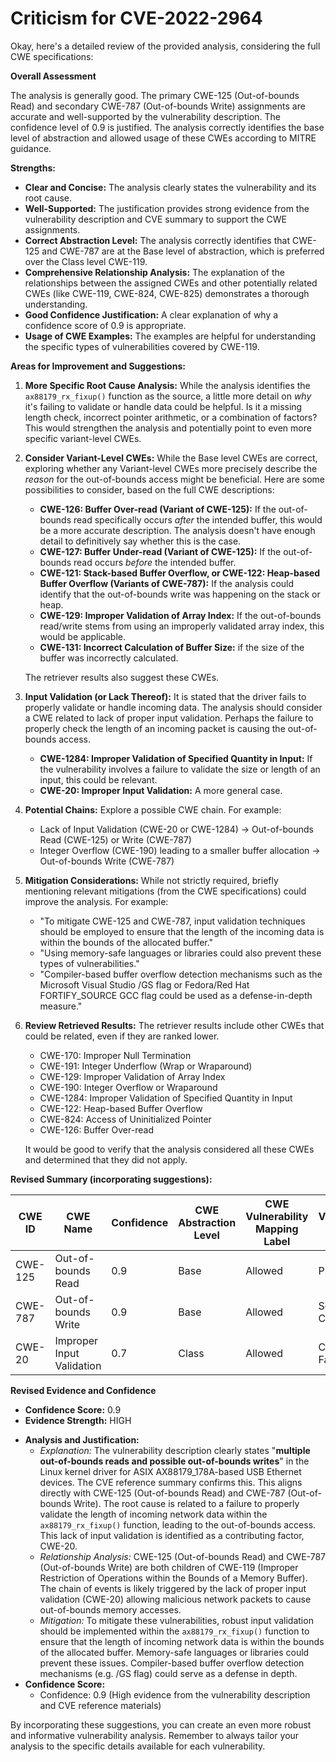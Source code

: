 # Criticism for CVE-2022-2964

Okay, here's a detailed review of the provided analysis, considering the full CWE specifications:

**Overall Assessment**

The analysis is generally good. The primary CWE-125 (Out-of-bounds Read) and secondary CWE-787 (Out-of-bounds Write) assignments are accurate and well-supported by the vulnerability description. The confidence level of 0.9 is justified. The analysis correctly identifies the base level of abstraction and allowed usage of these CWEs according to MITRE guidance.

**Strengths:**

*   **Clear and Concise:** The analysis clearly states the vulnerability and its root cause.
*   **Well-Supported:**  The justification provides strong evidence from the vulnerability description and CVE summary to support the CWE assignments.
*   **Correct Abstraction Level:** The analysis correctly identifies that CWE-125 and CWE-787 are at the Base level of abstraction, which is preferred over the Class level CWE-119.
*   **Comprehensive Relationship Analysis:** The explanation of the relationships between the assigned CWEs and other potentially related CWEs (like CWE-119, CWE-824, CWE-825) demonstrates a thorough understanding.
*   **Good Confidence Justification:** A clear explanation of why a confidence score of 0.9 is appropriate.
*   **Usage of CWE Examples:** The examples are helpful for understanding the specific types of vulnerabilities covered by CWE-119.

**Areas for Improvement and Suggestions:**

1.  **More Specific Root Cause Analysis:**  While the analysis identifies the `ax88179_rx_fixup()` function as the source, a little more detail on *why* it's failing to validate or handle data could be helpful. Is it a missing length check, incorrect pointer arithmetic, or a combination of factors? This would strengthen the analysis and potentially point to even more specific variant-level CWEs.

2.  **Consider Variant-Level CWEs:**  While the Base level CWEs are correct, exploring whether any Variant-level CWEs more precisely describe the *reason* for the out-of-bounds access might be beneficial.  Here are some possibilities to consider, based on the full CWE descriptions:

    *   **CWE-126: Buffer Over-read (Variant of CWE-125):**  If the out-of-bounds read specifically occurs *after* the intended buffer, this would be a more accurate description. The analysis doesn't have enough detail to definitively say whether this is the case.
    *   **CWE-127: Buffer Under-read (Variant of CWE-125):** If the out-of-bounds read occurs *before* the intended buffer.
    *   **CWE-121: Stack-based Buffer Overflow, or CWE-122: Heap-based Buffer Overflow (Variants of CWE-787):** If the analysis could identify that the out-of-bounds write was happening on the stack or heap.
    *   **CWE-129: Improper Validation of Array Index:** If the out-of-bounds read/write stems from using an improperly validated array index, this would be applicable.
    *   **CWE-131: Incorrect Calculation of Buffer Size:** if the size of the buffer was incorrectly calculated.

    The retriever results also suggest these CWEs.

3.  **Input Validation (or Lack Thereof):** It is stated that the driver fails to properly validate or handle incoming data.  The analysis should consider a CWE related to lack of proper input validation.  Perhaps the failure to properly check the length of an incoming packet is causing the out-of-bounds access.

    *   **CWE-1284: Improper Validation of Specified Quantity in Input:**  If the vulnerability involves a failure to validate the size or length of an input, this could be relevant.
    *   **CWE-20: Improper Input Validation:**  A more general case.

4.  **Potential Chains:** Explore a possible CWE chain. For example:

    *   Lack of Input Validation (CWE-20 or CWE-1284) -> Out-of-bounds Read (CWE-125) or Write (CWE-787)
    *   Integer Overflow (CWE-190) leading to a smaller buffer allocation -> Out-of-bounds Write (CWE-787)

5.  **Mitigation Considerations:** While not strictly required, briefly mentioning relevant mitigations (from the CWE specifications) could improve the analysis. For example:

    *   "To mitigate CWE-125 and CWE-787, input validation techniques should be employed to ensure that the length of the incoming data is within the bounds of the allocated buffer."
    *   "Using memory-safe languages or libraries could also prevent these types of vulnerabilities."
    *   "Compiler-based buffer overflow detection mechanisms such as the Microsoft Visual Studio /GS flag or Fedora/Red Hat FORTIFY_SOURCE GCC flag could be used as a defense-in-depth measure."

6.  **Review Retrieved Results:** The retriever results include other CWEs that could be related, even if they are ranked lower.

    *   CWE-170: Improper Null Termination
    *   CWE-191: Integer Underflow (Wrap or Wraparound)
    *   CWE-129: Improper Validation of Array Index
    *   CWE-190: Integer Overflow or Wraparound
    *   CWE-1284: Improper Validation of Specified Quantity in Input
    *   CWE-122: Heap-based Buffer Overflow
    *   CWE-824: Access of Uninitialized Pointer
    *   CWE-126: Buffer Over-read

    It would be good to verify that the analysis considered all these CWEs and determined that they did not apply.

**Revised Summary (incorporating suggestions):**

| CWE ID | CWE Name | Confidence | CWE Abstraction Level | CWE Vulnerability Mapping Label | CWE-Vulnerability Mapping Notes |
|---|---|---|---|---|---|
| CWE-125 | Out-of-bounds Read | 0.9 | Base | Allowed | Primary CWE |
| CWE-787 | Out-of-bounds Write | 0.9 | Base | Allowed | Secondary Candidate |
| CWE-20 | Improper Input Validation | 0.7 | Class | Allowed | Contributing Factor |

**Revised Evidence and Confidence**

*   **Confidence Score:** 0.9
*   **Evidence Strength:** HIGH

- **Analysis and Justification:**
  - *Explanation:* The vulnerability description clearly states "**multiple out-of-bounds reads and possible out-of-bounds writes**" in the Linux kernel driver for ASIX AX88179\_178A-based USB Ethernet devices. The CVE reference summary confirms this. This aligns directly with CWE-125 (Out-of-bounds Read) and CWE-787 (Out-of-bounds Write). The root cause is related to a failure to properly validate the length of incoming network data within the `ax88179_rx_fixup()` function, leading to the out-of-bounds access. This lack of input validation is identified as a contributing factor, CWE-20.
  - *Relationship Analysis:* CWE-125 (Out-of-bounds Read) and CWE-787 (Out-of-bounds Write) are both children of CWE-119 (Improper Restriction of Operations within the Bounds of a Memory Buffer).  The chain of events is likely triggered by the lack of proper input validation (CWE-20) allowing malicious network packets to cause out-of-bounds memory accesses.
  - *Mitigation:* To mitigate these vulnerabilities, robust input validation should be implemented within the `ax88179_rx_fixup()` function to ensure that the length of incoming network data is within the bounds of the allocated buffer. Memory-safe languages or libraries could prevent these issues. Compiler-based buffer overflow detection mechanisms (e.g. /GS flag) could serve as a defense in depth.
- **Confidence Score:**
  - Confidence: 0.9 (High evidence from the vulnerability description and CVE reference materials)

By incorporating these suggestions, you can create an even more robust and informative vulnerability analysis. Remember to always tailor your analysis to the specific details available for each vulnerability.